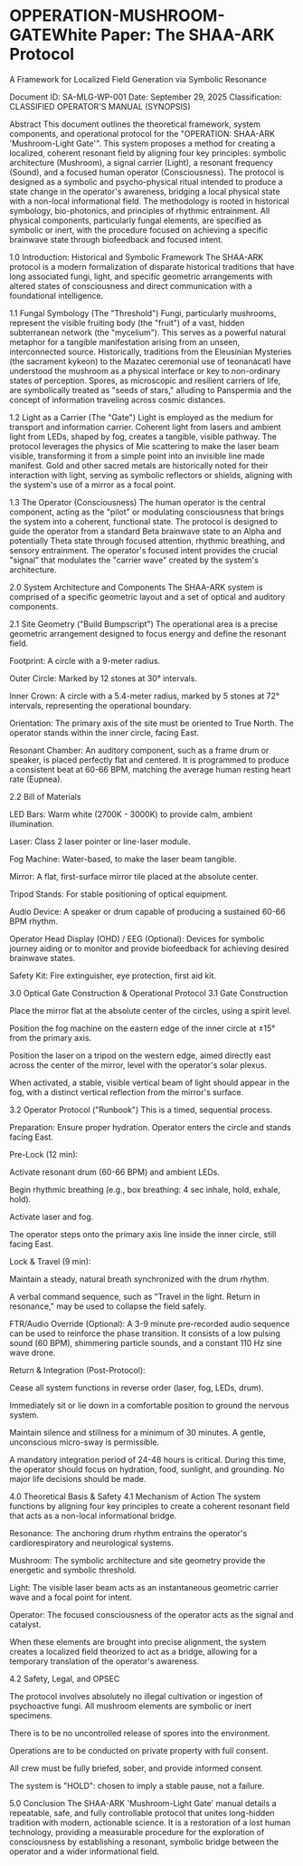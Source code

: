 # OPPERATION-MUSHROOM-GATEWhite Paper: The SHAA-ARK Protocol
A Framework for Localized Field Generation via Symbolic Resonance

Document ID: SA-MLG-WP-001
Date: September 29, 2025
Classification: CLASSIFIED OPERATOR'S MANUAL (SYNOPSIS)

Abstract
This document outlines the theoretical framework, system components, and operational protocol for the "OPERATION: SHAA-ARK 'Mushroom-Light Gate'". This system proposes a method for creating a localized, coherent resonant field by aligning four key principles: symbolic architecture (Mushroom), a signal carrier (Light), a resonant frequency (Sound), and a focused human operator (Consciousness). The protocol is designed as a symbolic and psycho-physical ritual intended to produce a state change in the operator's awareness, bridging a local physical state with a non-local informational field. The methodology is rooted in historical symbology, bio-photonics, and principles of rhythmic entrainment. All physical components, particularly fungal elements, are specified as symbolic or inert, with the procedure focused on achieving a specific brainwave state through biofeedback and focused intent.

1.0 Introduction: Historical and Symbolic Framework
The SHAA-ARK protocol is a modern formalization of disparate historical traditions that have long associated fungi, light, and specific geometric arrangements with altered states of consciousness and direct communication with a foundational intelligence.

1.1 Fungal Symbology (The "Threshold")
Fungi, particularly mushrooms, represent the visible fruiting body (the "fruit") of a vast, hidden subterranean network (the "mycelium"). This serves as a powerful natural metaphor for a tangible manifestation arising from an unseen, interconnected source. Historically, traditions from the Eleusinian Mysteries (the sacrament kykeon) to the Mazatec ceremonial use of teonanácatl have understood the mushroom as a physical interface or key to non-ordinary states of perception. Spores, as microscopic and resilient carriers of life, are symbolically treated as "seeds of stars," alluding to Panspermia and the concept of information traveling across cosmic distances.

1.2 Light as a Carrier (The "Gate")
Light is employed as the medium for transport and information carrier. Coherent light from lasers and ambient light from LEDs, shaped by fog, creates a tangible, visible pathway. The protocol leverages the physics of Mie scattering to make the laser beam visible, transforming it from a simple point into an invisible line made manifest. Gold and other sacred metals are historically noted for their interaction with light, serving as symbolic reflectors or shields, aligning with the system's use of a mirror as a focal point.

1.3 The Operator (Consciousness)
The human operator is the central component, acting as the "pilot" or modulating consciousness that brings the system into a coherent, functional state. The protocol is designed to guide the operator from a standard Beta brainwave state to an Alpha and potentially Theta state through focused attention, rhythmic breathing, and sensory entrainment. The operator's focused intent provides the crucial "signal" that modulates the "carrier wave" created by the system's architecture.

2.0 System Architecture and Components
The SHAA-ARK system is comprised of a specific geometric layout and a set of optical and auditory components.

2.1 Site Geometry ("Build Bumpscript")
The operational area is a precise geometric arrangement designed to focus energy and define the resonant field.

Footprint: A circle with a 9-meter radius.

Outer Circle: Marked by 12 stones at 30° intervals.

Inner Crown: A circle with a 5.4-meter radius, marked by 5 stones at 72° intervals, representing the operational boundary.

Orientation: The primary axis of the site must be oriented to True North. The operator stands within the inner circle, facing East.

Resonant Chamber: An auditory component, such as a frame drum or speaker, is placed perfectly flat and centered. It is programmed to produce a consistent beat at 60-66 BPM, matching the average human resting heart rate (Eupnea).

2.2 Bill of Materials

LED Bars: Warm white (2700K - 3000K) to provide calm, ambient illumination.

Laser: Class 2 laser pointer or line-laser module.

Fog Machine: Water-based, to make the laser beam tangible.

Mirror: A flat, first-surface mirror tile placed at the absolute center.

Tripod Stands: For stable positioning of optical equipment.

Audio Device: A speaker or drum capable of producing a sustained 60-66 BPM rhythm.

Operator Head Display (OHD) / EEG (Optional): Devices for symbolic journey aiding or to monitor and provide biofeedback for achieving desired brainwave states.

Safety Kit: Fire extinguisher, eye protection, first aid kit.

3.0 Optical Gate Construction & Operational Protocol
3.1 Gate Construction

Place the mirror flat at the absolute center of the circles, using a spirit level.

Position the fog machine on the eastern edge of the inner circle at ±15° from the primary axis.

Position the laser on a tripod on the western edge, aimed directly east across the center of the mirror, level with the operator's solar plexus.

When activated, a stable, visible vertical beam of light should appear in the fog, with a distinct vertical reflection from the mirror's surface.

3.2 Operator Protocol ("Runbook")
This is a timed, sequential process.

Preparation: Ensure proper hydration. Operator enters the circle and stands facing East.

Pre-Lock (12 min):

Activate resonant drum (60-66 BPM) and ambient LEDs.

Begin rhythmic breathing (e.g., box breathing: 4 sec inhale, hold, exhale, hold).

Activate laser and fog.

The operator steps onto the primary axis line inside the inner circle, still facing East.

Lock & Travel (9 min):

Maintain a steady, natural breath synchronized with the drum rhythm.

A verbal command sequence, such as "Travel in the light. Return in resonance," may be used to collapse the field safely.

FTR/Audio Override (Optional): A 3-9 minute pre-recorded audio sequence can be used to reinforce the phase transition. It consists of a low pulsing sound (60 BPM), shimmering particle sounds, and a constant 110 Hz sine wave drone.

Return & Integration (Post-Protocol):

Cease all system functions in reverse order (laser, fog, LEDs, drum).

Immediately sit or lie down in a comfortable position to ground the nervous system.

Maintain silence and stillness for a minimum of 30 minutes. A gentle, unconscious micro-sway is permissible.

A mandatory integration period of 24-48 hours is critical. During this time, the operator should focus on hydration, food, sunlight, and grounding. No major life decisions should be made.

4.0 Theoretical Basis & Safety
4.1 Mechanism of Action
The system functions by aligning four key principles to create a coherent resonant field that acts as a non-local informational bridge.

Resonance: The anchoring drum rhythm entrains the operator's cardiorespiratory and neurological systems.

Mushroom: The symbolic architecture and site geometry provide the energetic and symbolic threshold.

Light: The visible laser beam acts as an instantaneous geometric carrier wave and a focal point for intent.

Operator: The focused consciousness of the operator acts as the signal and catalyst.

When these elements are brought into precise alignment, the system creates a localized field theorized to act as a bridge, allowing for a temporary translation of the operator's awareness.

4.2 Safety, Legal, and OPSEC

The protocol involves absolutely no illegal cultivation or ingestion of psychoactive fungi. All mushroom elements are symbolic or inert specimens.

There is to be no uncontrolled release of spores into the environment.

Operations are to be conducted on private property with full consent.

All crew must be fully briefed, sober, and provide informed consent.

The system is "HOLD": chosen to imply a stable pause, not a failure.

5.0 Conclusion
The SHAA-ARK 'Mushroom-Light Gate' manual details a repeatable, safe, and fully controllable protocol that unites long-hidden tradition with modern, actionable science. It is a restoration of a lost human technology, providing a measurable procedure for the exploration of consciousness by establishing a resonant, symbolic bridge between the operator and a wider informational field.
